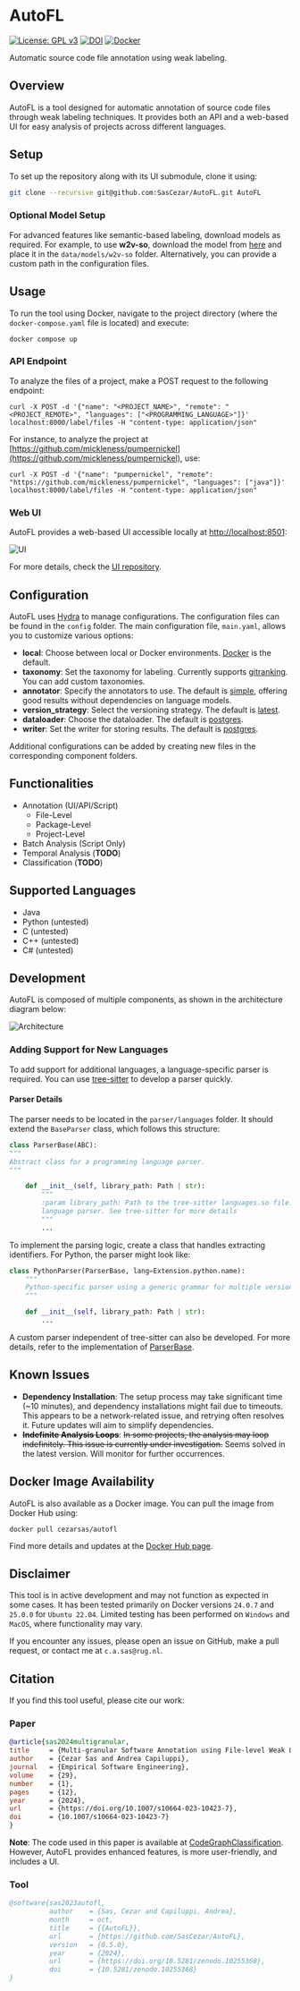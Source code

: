 
# AutoFL

[![License: GPL v3](https://img.shields.io/badge/License-GPLv3-blue.svg)](https://www.gnu.org/licenses/gpl-3.0)
[![DOI](https://zenodo.org/badge/644095707.svg)](https://zenodo.org/doi/10.5281/zenodo.10255367)
[![Docker](https://img.shields.io/badge/Docker-blue.svg)](https://hub.docker.com/r/cezarsas/autofl/)

Automatic source code file annotation using weak labeling.

## Overview

AutoFL is a tool designed for automatic annotation of source code files through weak labeling techniques. It provides both an API and a web-based UI for easy analysis of projects across different languages.

## Setup

To set up the repository along with its UI submodule, clone it using:

```bash
git clone --recursive git@github.com:SasCezar/AutoFL.git AutoFL
```

### Optional Model Setup

For advanced features like semantic-based labeling, download models as required. For example, to use **w2v-so**, download the model from [here](https://github.com/vefstathiou/SO_word2vec) and place it in the `data/models/w2v-so` folder. Alternatively, you can provide a custom path in the configuration files.

## Usage

To run the tool using Docker, navigate to the project directory (where the `docker-compose.yaml` file is located) and execute:

```shell
docker compose up
```

### API Endpoint

To analyze the files of a project, make a POST request to the following endpoint:

```shell
curl -X POST -d '{"name": "<PROJECT_NAME>", "remote": "<PROJECT_REMOTE>", "languages": ["<PROGRAMMING_LANGUAGE>"]}' localhost:8000/label/files -H "content-type: application/json"
```

For instance, to analyze the project at [https://github.com/mickleness/pumpernickel](https://github.com/mickleness/pumpernickel), use:

```shell
curl -X POST -d '{"name": "pumpernickel", "remote": "https://github.com/mickleness/pumpernickel", "languages": ["java"]}' localhost:8000/label/files -H "content-type: application/json"
```

### Web UI

AutoFL provides a web-based UI accessible locally at [http://localhost:8501](http://localhost:8501):

![UI](resources/ui-screenshots/landing-page.png)

For more details, check the [UI repository](https://github.com/SasCezar/autofl-ui).

## Configuration

AutoFL uses [Hydra](https://hydra.cc/) to manage configurations. The configuration files can be found in the `config` folder. The main configuration file, `main.yaml`, allows you to customize various options:

- **local**: Choose between local or Docker environments. [Docker](config/environment/docker.yaml) is the default.
- **taxonomy**: Set the taxonomy for labeling. Currently supports [gitranking](./config/taxonomy/gitranking.yaml). You can add custom taxonomies.
- **annotator**: Specify the annotators to use. The default is [simple](./config/annotator/simple.yaml), offering good results without dependencies on language models.
- **version_strategy**: Select the versioning strategy. The default is [latest](./config/version_strategy/latest.yaml).
- **dataloader**: Choose the dataloader. The default is [postgres](./config/dataloader/postgres.yaml).
- **writer**: Set the writer for storing results. The default is [postgres](./config/writer/postgres.yaml).

Additional configurations can be added by creating new files in the corresponding component folders.

## Functionalities

- Annotation (UI/API/Script)
  - File-Level
  - Package-Level
  - Project-Level
- Batch Analysis (Script Only)
- Temporal Analysis (**TODO**)
- Classification (**TODO**)

## Supported Languages

- Java
- Python (untested)
- C (untested)
- C++ (untested)
- C# (untested)

## Development

AutoFL is composed of multiple components, as shown in the architecture diagram below:

![Architecture](resources/architecture/architecture.png)

### Adding Support for New Languages

To add support for additional languages, a language-specific parser is required. You can use [tree-sitter](https://tree-sitter.github.io/tree-sitter/) to develop a parser quickly.

#### Parser Details

The parser needs to be located in the `parser/languages` folder. It should extend the `BaseParser` class, which follows this structure:

```python
class ParserBase(ABC):
"""
Abstract class for a programming language parser.
"""

    def __init__(self, library_path: Path | str):
        """
        :param library_path: Path to the tree-sitter languages.so file. The file has to contain the
        language parser. See tree-sitter for more details
        """
        ...
```

To implement the parsing logic, create a class that handles extracting identifiers. For Python, the parser might look like:

```python
class PythonParser(ParserBase, lang=Extension.python.name):
    """
    Python-specific parser using a generic grammar for multiple versions. Utilizes tree-sitter for AST extraction.
    """

    def __init__(self, library_path: Path | str):
        ...
```

A custom parser independent of tree-sitter can also be developed. For more details, refer to the implementation of [ParserBase](src/parser/parser.py).

## Known Issues

- **Dependency Installation**: The setup process may take significant time (~10 minutes), and dependency installations might fail due to timeouts. This appears to be a network-related issue, and retrying often resolves it. Future updates will aim to simplify dependencies.
- **~~Indefinite Analysis Loops~~**: ~~In some projects, the analysis may loop indefinitely. This issue is currently under investigation.~~ Seems solved in the latest version. Will monitor for further occurrences.

## Docker Image Availability

AutoFL is also available as a Docker image. You can pull the image from Docker Hub using:

```shell
docker pull cezarsas/autofl
```

Find more details and updates at the [Docker Hub page](https://hub.docker.com/r/cezarsas/autofl/).

## Disclaimer

This tool is in active development and may not function as expected in some cases. It has been tested primarily on Docker versions `24.0.7` and `25.0.0` for `Ubuntu 22.04`. Limited testing has been performed on `Windows` and `MacOS`, where functionality may vary.

If you encounter any issues, please open an issue on GitHub, make a pull request, or contact me at `c.a.sas@rug.nl`.

## Citation

If you find this tool useful, please cite our work:

### Paper

```bibtex
@article{sas2024multigranular,
title     = {Multi-granular Software Annotation using File-level Weak Labelling},
author    = {Cezar Sas and Andrea Capiluppi},
journal   = {Empirical Software Engineering},
volume    = {29},
number    = {1},
pages     = {12},
year      = {2024},
url       = {https://doi.org/10.1007/s10664-023-10423-7},
doi       = {10.1007/s10664-023-10423-7}
}
```

**Note**: The code used in this paper is available at [CodeGraphClassification](https://github.com/SasCezar/CodeGraphClassification). However, AutoFL provides enhanced features, is more user-friendly, and includes a UI.

### Tool

```bibtex
@software{sas2023autofl,
          author    = {Sas, Cezar and Capiluppi, Andrea},
          month     = oct,
          title     = {{AutoFL}},
          url       = {https://github.com/SasCezar/AutoFL},
          version   = {0.5.0},
          year      = {2024},
          url       = {https://doi.org/10.5281/zenodo.10255368},
          doi       = {10.5281/zenodo.10255368}
}
```